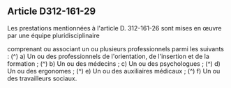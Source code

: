## Article D312-161-29

Les prestations mentionnées à l'article D. 312-161-26 sont mises en œuvre par une équipe pluridisciplinaire

comprenant ou associant un ou plusieurs professionnels parmi les suivants : (^)
a) Un ou des professionnels de l'orientation, de l'insertion et de la formation ; (^)
b) Un ou des médecins ;
c) Un ou des psychologues ; (^)
d) Un ou des ergonomes ; (^)
e) Un ou des auxiliaires médicaux ; (^)
f) Un ou des travailleurs sociaux.


